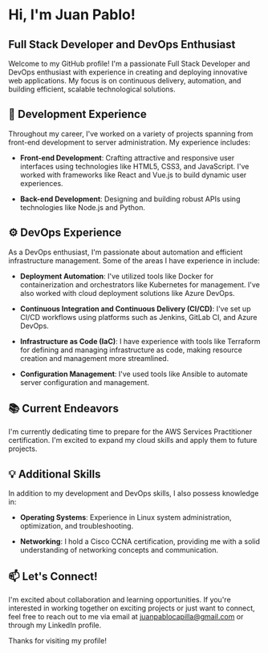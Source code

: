 # Hi, I'm Juan Pablo!

## Full Stack Developer and DevOps Enthusiast

Welcome to my GitHub profile! I'm a passionate Full Stack Developer and DevOps enthusiast with experience in creating and deploying innovative web applications. My focus is on continuous delivery, automation, and building efficient, scalable technological solutions.

## 🚀 Development Experience

Throughout my career, I've worked on a variety of projects spanning from front-end development to server administration. My experience includes:

- **Front-end Development**: Crafting attractive and responsive user interfaces using technologies like HTML5, CSS3, and JavaScript. I've worked with frameworks like React and Vue.js to build dynamic user experiences.

- **Back-end Development**: Designing and building robust APIs using technologies like Node.js and Python.

## ⚙️ DevOps Experience

As a DevOps enthusiast, I'm passionate about automation and efficient infrastructure management. Some of the areas I have experience in include:

- **Deployment Automation**: I've utilized tools like Docker for containerization and orchestrators like Kubernetes for management. I've also worked with cloud deployment solutions like Azure DevOps.

- **Continuous Integration and Continuous Delivery (CI/CD)**: I've set up CI/CD workflows using platforms such as Jenkins, GitLab CI, and Azure DevOps.

- **Infrastructure as Code (IaC)**: I have experience with tools like Terraform for defining and managing infrastructure as code, making resource creation and management more streamlined.

- **Configuration Management**: I've used tools like Ansible to automate server configuration and management.

## 📚 Current Endeavors

I'm currently dedicating time to prepare for the AWS Services Practitioner certification. I'm excited to expand my cloud skills and apply them to future projects.

## 💡 Additional Skills

In addition to my development and DevOps skills, I also possess knowledge in:

- **Operating Systems**: Experience in Linux system administration, optimization, and troubleshooting.

- **Networking**: I hold a Cisco CCNA certification, providing me with a solid understanding of networking concepts and communication.

## 📫 Let's Connect!

I'm excited about collaboration and learning opportunities. If you're interested in working together on exciting projects or just want to connect, feel free to reach out to me via email at juanpablocapilla@gmail.com or through my LinkedIn profile.

Thanks for visiting my profile!
